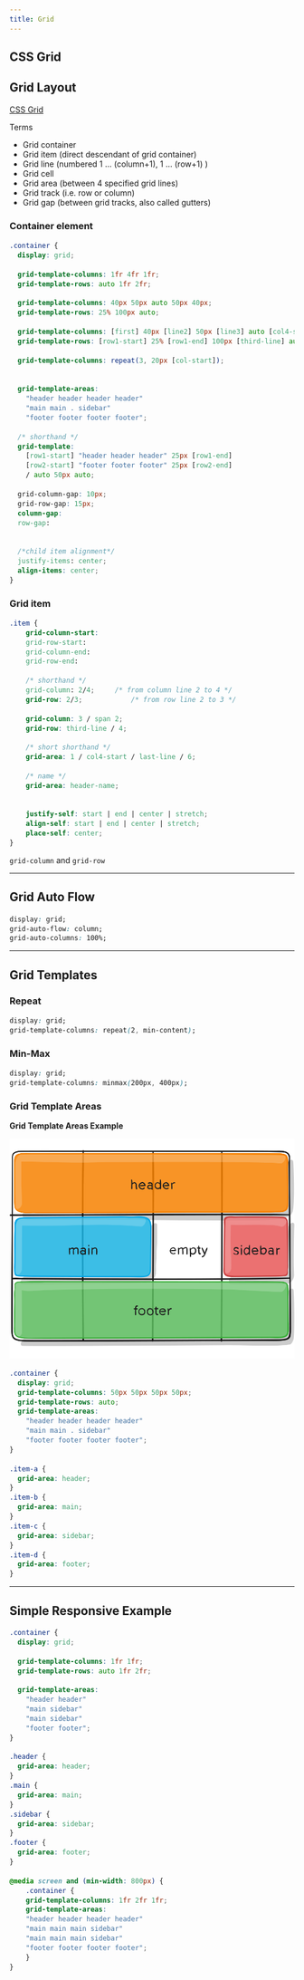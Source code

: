 ```yaml
---
title: Grid
---
```


## CSS Grid

<section>

## Grid Layout

[CSS Grid](https://css-tricks.com/snippets/css/complete-guide-grid/)

Terms
* Grid container
* Grid item      (direct descendant of grid container)
* Grid line       (numbered 1 ... (column+1), 1 ... (row+1) )
* Grid cell
* Grid area      (between 4 specified grid lines)
* Grid track     (i.e. row or column)
* Grid gap       (between grid tracks, also called gutters)

### Container element

```css
.container {
  display: grid;

  grid-template-columns: 1fr 4fr 1fr;
  grid-template-rows: auto 1fr 2fr;

  grid-template-columns: 40px 50px auto 50px 40px;
  grid-template-rows: 25% 100px auto;

  grid-template-columns: [first] 40px [line2] 50px [line3] auto [col4-start] 50px [five] 40px [end];
  grid-template-rows: [row1-start] 25% [row1-end] 100px [third-line] auto [last-line];

  grid-template-columns: repeat(3, 20px [col-start]);


  grid-template-areas:
    "header header header header"
    "main main . sidebar"
    "footer footer footer footer";

  /* shorthand */
  grid-template:
    [row1-start] "header header header" 25px [row1-end]
    [row2-start] "footer footer footer" 25px [row2-end]
    / auto 50px auto;

  grid-column-gap: 10px;
  grid-row-gap: 15px;
  column-gap:
  row-gap:


  /*child item alignment*/
  justify-items: center;
  align-items: center;
}
```

### Grid item

```css
.item {
    grid-column-start:
    grid-row-start:
    grid-column-end:
    grid-row-end:

    /* shorthand */
    grid-column: 2/4;     /* from column line 2 to 4 */
    grid-row: 2/3;            /* from row line 2 to 3 */

    grid-column: 3 / span 2;
    grid-row: third-line / 4;

    /* short shorthand */
    grid-area: 1 / col4-start / last-line / 6;

    /* name */
    grid-area: header-name;


    justify-self: start | end | center | stretch;
    align-self: start | end | center | stretch;
    place-self: center;
}
```

`grid-column` and `grid-row`

</section>

---

<section>

## Grid Auto Flow

```css
display: grid;
grid-auto-flow: column;
grid-auto-columns: 100%;
```

</section>

---

<section>

## Grid Templates


### Repeat
```css
display: grid;
grid-template-columns: repeat(2, min-content);
```

### Min-Max
```css
display: grid;
grid-template-columns: minmax(200px, 400px);
```


### Grid Template Areas

**Grid Template Areas Example**

![Grid example](../assets/CSS/grid-example.svg)

```css
.container {
  display: grid;
  grid-template-columns: 50px 50px 50px 50px;
  grid-template-rows: auto;
  grid-template-areas:
    "header header header header"
    "main main . sidebar"
    "footer footer footer footer";
}

.item-a {
  grid-area: header;
}
.item-b {
  grid-area: main;
}
.item-c {
  grid-area: sidebar;
}
.item-d {
  grid-area: footer;
}
```

</section>

---

<section>

## Simple Responsive Example

```css
.container {
  display: grid;

  grid-template-columns: 1fr 1fr;
  grid-template-rows: auto 1fr 2fr;

  grid-template-areas:
    "header header"
    "main sidebar"
    "main sidebar"
    "footer footer";
}

.header {
  grid-area: header;
}
.main {
  grid-area: main;
}
.sidebar {
  grid-area: sidebar;
}
.footer {
  grid-area: footer;
}

@media screen and (min-width: 800px) {
    .container {
    grid-template-columns: 1fr 2fr 1fr;
    grid-template-areas:
    "header header header header"
    "main main main sidebar"
    "main main main sidebar"
    "footer footer footer footer";
    }
}
```

</section>